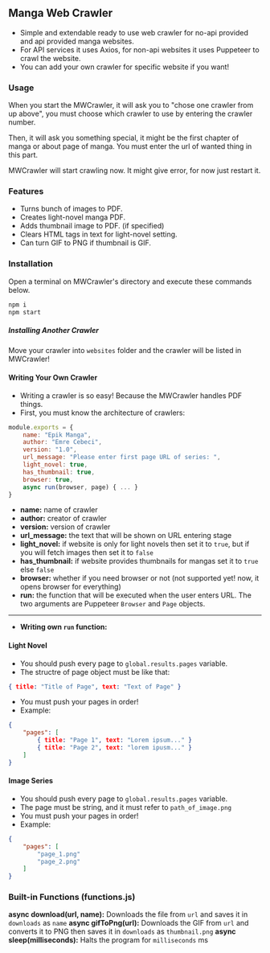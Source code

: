 

## Manga Web Crawler
- Simple and extendable ready to use web crawler for no-api provided and api provided manga websites.
- For API services it uses Axios, for non-api websites it uses Puppeteer to crawl the website.
- You can add your own crawler for specific website if you want!
### Usage
When you start the MWCrawler, it will ask you to "chose one crawler from up above", you must choose which crawler to use by entering the crawler number.

Then, it will ask you something special, it might be the first chapter of manga or about page of manga. You must enter the url of wanted thing in this part.

MWCrawler will start crawling now.  It might give error, for now just restart it.

### Features
- Turns bunch of images to PDF.
- Creates light-novel manga PDF.
- Adds thumbnail image to PDF. (if specified)
- Clears HTML tags in text for light-novel setting.
- Can turn GIF to PNG if thumbnail is GIF.

### Installation
Open a terminal on MWCrawler's directory and execute these commands below.
```bash
npm i
npm start
```
##### Installing Another Crawler
Move your crawler into `websites` folder and the crawler will be listed in MWCrawler!

#### Writing Your Own Crawler
- Writing a crawler is so easy! Because the MWCrawler handles PDF things.
- First, you must know the architecture of crawlers:

```javascript
module.exports = {
    name: "Epik Manga",
    author: "Emre Cebeci",
    version: "1.0",
    url_message: "Please enter first page URL of series: ",
    light_novel: true,
    has_thumbnail: true,
    browser: true,
    async run(browser, page) { ... }
}
```

- **name:** name of crawler
- **author:** creator of crawler
- **version:** version of crawler
- **url_message:** the text that will be shown on URL entering stage
- **light_novel:** if website is only for light novels then set it to `true`, but if you will fetch images then set it to `false`
- **has_thumbnail:** if website provides thumbnails for mangas set it to `true` else `false`
- **browser:** whether if you need browser or not (not supported yet! now, it opens browser for everything)
- **run:** the function that will be executed when the user enters URL. The two arguments are Puppeteer `Browser` and `Page` objects.
___

- **Writing own `run` function:**
#### Light Novel
- You should push every page to `global.results.pages` variable.
- The structre of page object must be like that:
```json
{ title: "Title of Page", text: "Text of Page" }
```
- You must push your pages in order! 
- Example:
```json
{
	"pages": [
		{ title: "Page 1", text: "Lorem ipsum..." }
		{ title: "Page 2", text: "lorem ipusm..." }
	]
}
 ```
#### Image Series
- You should push every page to `global.results.pages` variable.
- The page must be string, and it must refer to `path_of_image.png`
- You must push your pages in order! 
- Example:
```json
{
	"pages": [
		"page_1.png"
		"page_2.png"
	]
}
 ```

### Built-in Functions (functions.js)
**async download(url, name):** Downloads the file from `url` and saves it in `downloads` as `name`
**async gifToPng(url):** Downloads the GIF from `url` and converts it to PNG then saves it in `downloads` as `thumbnail.png`
**async sleep(milliseconds):** Halts the program for `milliseconds` ms
